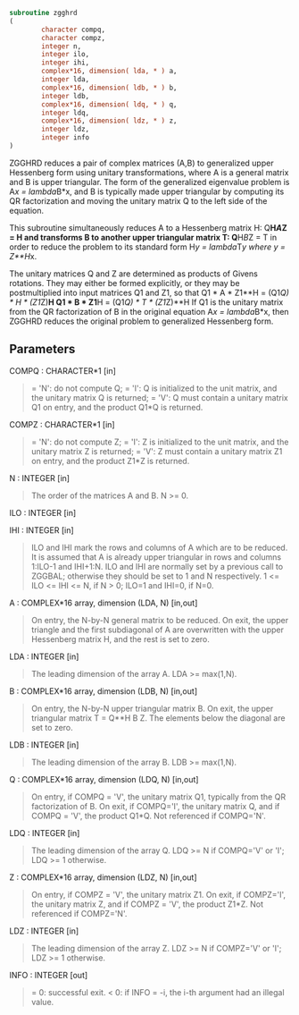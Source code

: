 ```fortran
subroutine zgghrd
(
        character compq,
        character compz,
        integer n,
        integer ilo,
        integer ihi,
        complex*16, dimension( lda, * ) a,
        integer lda,
        complex*16, dimension( ldb, * ) b,
        integer ldb,
        complex*16, dimension( ldq, * ) q,
        integer ldq,
        complex*16, dimension( ldz, * ) z,
        integer ldz,
        integer info
)
```

ZGGHRD reduces a pair of complex matrices (A,B) to generalized upper
Hessenberg form using unitary transformations, where A is a
general matrix and B is upper triangular.  The form of the
generalized eigenvalue problem is
A*x = lambda*B*x,
and B is typically made upper triangular by computing its QR
factorization and moving the unitary matrix Q to the left side
of the equation.

This subroutine simultaneously reduces A to a Hessenberg matrix H:
Q**H*A*Z = H
and transforms B to another upper triangular matrix T:
Q**H*B*Z = T
in order to reduce the problem to its standard form
H*y = lambda*T*y
where y = Z**H*x.

The unitary matrices Q and Z are determined as products of Givens
rotations.  They may either be formed explicitly, or they may be
postmultiplied into input matrices Q1 and Z1, so that
Q1 * A * Z1**H = (Q1*Q) * H * (Z1*Z)**H
Q1 * B * Z1**H = (Q1*Q) * T * (Z1*Z)**H
If Q1 is the unitary matrix from the QR factorization of B in the
original equation A*x = lambda*B*x, then ZGGHRD reduces the original
problem to generalized Hessenberg form.

## Parameters
COMPQ : CHARACTER*1 [in]
> = 'N': do not compute Q;
> = 'I': Q is initialized to the unit matrix, and the
> unitary matrix Q is returned;
> = 'V': Q must contain a unitary matrix Q1 on entry,
> and the product Q1*Q is returned.

COMPZ : CHARACTER*1 [in]
> = 'N': do not compute Z;
> = 'I': Z is initialized to the unit matrix, and the
> unitary matrix Z is returned;
> = 'V': Z must contain a unitary matrix Z1 on entry,
> and the product Z1*Z is returned.

N : INTEGER [in]
> The order of the matrices A and B.  N >= 0.

ILO : INTEGER [in]

IHI : INTEGER [in]
> 
> ILO and IHI mark the rows and columns of A which are to be
> reduced.  It is assumed that A is already upper triangular
> in rows and columns 1:ILO-1 and IHI+1:N.  ILO and IHI are
> normally set by a previous call to ZGGBAL; otherwise they
> should be set to 1 and N respectively.
> 1 <= ILO <= IHI <= N, if N > 0; ILO=1 and IHI=0, if N=0.

A : COMPLEX*16 array, dimension (LDA, N) [in,out]
> On entry, the N-by-N general matrix to be reduced.
> On exit, the upper triangle and the first subdiagonal of A
> are overwritten with the upper Hessenberg matrix H, and the
> rest is set to zero.

LDA : INTEGER [in]
> The leading dimension of the array A.  LDA >= max(1,N).

B : COMPLEX*16 array, dimension (LDB, N) [in,out]
> On entry, the N-by-N upper triangular matrix B.
> On exit, the upper triangular matrix T = Q**H B Z.  The
> elements below the diagonal are set to zero.

LDB : INTEGER [in]
> The leading dimension of the array B.  LDB >= max(1,N).

Q : COMPLEX*16 array, dimension (LDQ, N) [in,out]
> On entry, if COMPQ = 'V', the unitary matrix Q1, typically
> from the QR factorization of B.
> On exit, if COMPQ='I', the unitary matrix Q, and if
> COMPQ = 'V', the product Q1*Q.
> Not referenced if COMPQ='N'.

LDQ : INTEGER [in]
> The leading dimension of the array Q.
> LDQ >= N if COMPQ='V' or 'I'; LDQ >= 1 otherwise.

Z : COMPLEX*16 array, dimension (LDZ, N) [in,out]
> On entry, if COMPZ = 'V', the unitary matrix Z1.
> On exit, if COMPZ='I', the unitary matrix Z, and if
> COMPZ = 'V', the product Z1*Z.
> Not referenced if COMPZ='N'.

LDZ : INTEGER [in]
> The leading dimension of the array Z.
> LDZ >= N if COMPZ='V' or 'I'; LDZ >= 1 otherwise.

INFO : INTEGER [out]
> = 0:  successful exit.
> < 0:  if INFO = -i, the i-th argument had an illegal value.
